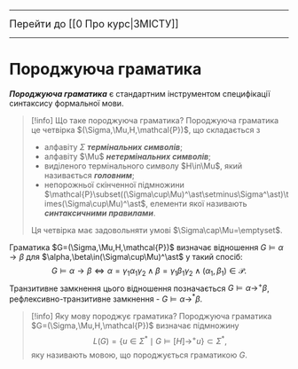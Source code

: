 ----
<font size="+1">Перейти до [[0 Про курс|ЗМІСТУ]]</font>

----
<H1>Породжуюча граматика</H1>

***Породжуюча граматика*** є стандартним інструментом специфікації синтаксису формальної мови.

>[!info] Що таке породжуюча граматика?
> Породжуюча граматика це четвірка $(\Sigma,\Mu,H,\mathcal{P})$, що складається з
> - алфавіту $\Sigma$ ***термінальних символів***;
> - алфавіту $\Mu$ ***нетермінальних символів***;
> - виділеного термінального символу $H\in\Mu$, який називається ***головним***;
> - непорожньої скінченної підмножини $\mathcal{P}\subset((\Sigma\cup\Mu)^\ast\setminus\Sigma^\ast)\times(\Sigma\cup\Mu)^\ast$, елементи якої називають ***синтаксичними правилами***.
> 
> Ця четвірка має задовольняти умові $\Sigma\cap\Mu=\emptyset$.

Граматика $G=(\Sigma,\Mu,H,\mathcal{P})$ визначає відношення $G\models\alpha\rightarrow\beta$ для $\alpha,\beta\in(\Sigma\cup\Mu)^\ast$ у такий спосіб:$$
G\models\alpha\rightarrow\beta\iff\alpha=\gamma_1\alpha_1\gamma_2\land\beta=\gamma_1\beta_1\gamma_2\land(\alpha_1,\beta_1)\in\mathcal{P}.
$$Транзитивне замкнення цього відношення позначається $G\models\alpha\rightarrow^+\beta$, рефлексивно-транзитивне замкнення - $G\models\alpha\rightarrow^*\beta$.

>[!info] Яку мову породжує граматика?
> Породжуюча граматика $G=(\Sigma,\Mu,H,\mathcal{P})$ визначає підмножину$$
L(G)=\{u\in\Sigma^\ast\mid G\models[H]\rightarrow^+u\}\subset\Sigma^\ast,
$$яку називають мовою, що породжується граматикою $G$.

